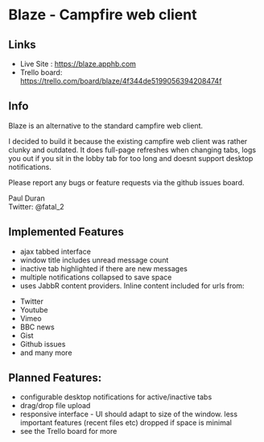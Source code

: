 Blaze - Campfire web client
===========================
Links
------
* Live Site : https://blaze.apphb.com
* Trello board: https://trello.com/board/blaze/4f344de5199056394208474f

Info
----
Blaze is an alternative to the standard campfire web client.

I decided to build it because the existing campfire web client was rather clunky and outdated. It does full-page refreshes when changing tabs, logs you out if you sit in the lobby tab for too long and doesnt support desktop notifications.

Please report any bugs or feature requests via the github issues board.

Paul Duran   
Twitter: @fatal_2


Implemented Features
--------------------
* ajax tabbed interface
* window title includes unread message count
* inactive tab highlighted if there are new messages
* multiple notifications collapsed to save space 
* uses JabbR content providers. Inline content included for urls from:
 - Twitter
 - Youtube
 - Vimeo
 - BBC news
 - Gist
 - Github issues
 - and many more

Planned Features:
-----------------
* configurable desktop notifications for active/inactive tabs
* drag/drop file upload 
* responsive interface - UI should adapt to size of the window. less important features (recent files etc) dropped if space is minimal
* see the Trello board for more 
